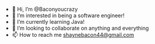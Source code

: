 - 👋 Hi, I’m @Baconyoucrazy
- 👀 I’m interested in being a software engineer!
- 🌱 I’m currently learning Java! 
- 💞️ I’m looking to collaborate on anything and everything
- 📫 How to reach me shaynebacon44@gmail.com

<!---
Baconyoucrazy/Baconyoucrazy is a ✨ special ✨ repository because its `README.md` (this file) appears on your GitHub profile.
You can click the Preview link to take a look at your changes.
--->
